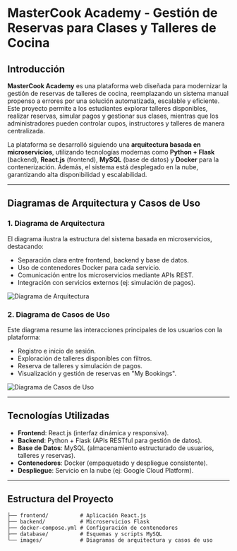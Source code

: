 # MasterCook Academy - Gestión de Reservas para Clases y Talleres de Cocina  

## Introducción  
**MasterCook Academy** es una plataforma web diseñada para modernizar la gestión de reservas de talleres de cocina, reemplazando un sistema manual propenso a errores por una solución automatizada, escalable y eficiente. Este proyecto permite a los estudiantes explorar talleres disponibles, realizar reservas, simular pagos y gestionar sus clases, mientras que los administradores pueden controlar cupos, instructores y talleres de manera centralizada.  

La plataforma se desarrolló siguiendo una **arquitectura basada en microservicios**, utilizando tecnologías modernas como **Python + Flask** (backend), **React.js** (frontend), **MySQL** (base de datos) y **Docker** para la contenerización. Además, el sistema está desplegado en la nube, garantizando alta disponibilidad y escalabilidad.  

---

## Diagramas de Arquitectura y Casos de Uso  

### 1. Diagrama de Arquitectura  
El diagrama ilustra la estructura del sistema basada en microservicios, destacando:  
- Separación clara entre frontend, backend y base de datos.  
- Uso de contenedores Docker para cada servicio.  
- Comunicación entre los microservicios mediante APIs REST.  
- Integración con servicios externos (ej: simulación de pagos).  

![Diagrama de Arquitectura](images/arquitectura.png)  

### 2. Diagrama de Casos de Uso  
Este diagrama resume las interacciones principales de los usuarios con la plataforma:  
- Registro e inicio de sesión.  
- Exploración de talleres disponibles con filtros.  
- Reserva de talleres y simulación de pagos.  
- Visualización y gestión de reservas en "My Bookings".  

![Diagrama de Casos de Uso](images/casos_de_uso.png)  

---

## Tecnologías Utilizadas  
- **Frontend**: React.js (interfaz dinámica y responsiva).  
- **Backend**: Python + Flask (APIs RESTful para gestión de datos).  
- **Base de Datos**: MySQL (almacenamiento estructurado de usuarios, talleres y reservas).  
- **Contenedores**: Docker (empaquetado y despliegue consistente).  
- **Despliegue**: Servicio en la nube (ej: Google Cloud Platform).  

---

## Estructura del Proyecto  
```plaintext
├── frontend/          # Aplicación React.js  
├── backend/           # Microservicios Flask  
├── docker-compose.yml # Configuración de contenedores  
├── database/          # Esquemas y scripts MySQL  
└── images/            # Diagramas de arquitectura y casos de uso  